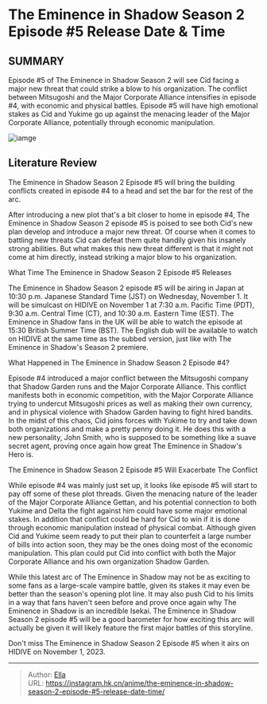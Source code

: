 # The Eminence in Shadow Season 2 Episode #5 Release Date &amp; Time


## SUMMARY 



  Episode #5 of The Eminence in Shadow Season 2 will see Cid facing a major new threat that could strike a blow to his organization.   The conflict between Mitsugoshi and the Major Corporate Alliance intensifies in episode #4, with economic and physical battles.   Episode #5 will have high emotional stakes as Cid and Yukime go up against the menacing leader of the Major Corporate Alliance, potentially through economic manipulation.  

![iamge](https://static1.srcdn.com/wordpress/wp-content/uploads/2023/10/cid-puts-on-a-mask-in-the-eminence-in-shadow.jpg)

## Literature Review

The Eminence in Shadow Season 2 Episode #5 will bring the building conflicts created in episode #4 to a head and set the bar for the rest of the arc.




After introducing a new plot that&#39;s a bit closer to home in episode #4, The Eminence in Shadow Season 2 episode #5 is poised to see both Cid&#39;s new plan develop and introduce a major new threat. Of course when it comes to battling new threats Cid can defeat them quite handily given his insanely strong abilities. But what makes this new threat different is that it might not come at him directly, instead striking a major blow to his organization.





 What Time The Eminence in Shadow Season 2 Episode #5 Releases 
          

The Eminence in Shadow Season 2 episode #5 will be airing in Japan at 10:30 p.m. Japanese Standard Time (JST) on Wednesday, November 1. It will be simulcast on HIDIVE on November 1 at 7:30 a.m. Pacific Time (PDT), 9:30 a.m. Central Time (CT), and 10:30 a.m. Eastern Time (EST). The Eminence in Shadow fans in the UK will be able to watch the episode at 15:30 British Summer Time (BST). The English dub will be available to watch on HIDIVE at the same time as the subbed version, just like with The Eminence in Shadow&#39;s Season 2 premiere.



 What Happened in The Eminence in Shadow Season 2 Episode #4? 
          




Episode #4 introduced a major conflict between the Mitsugoshi company that Shadow Garden runs and the Major Corporate Alliance. This conflict manifests both in economic competition, with the Major Corporate Alliance trying to undercut Mitsugoshi prices as well as making their own currency, and in physical violence with Shadow Garden having to fight hired bandits. In the midst of this chaos, Cid joins forces with Yukime to try and take down both organizations and make a pretty penny doing it. He does this with a new personality, John Smith, who is supposed to be something like a suave secret agent, proving once again how great The Eminence in Shadow&#39;s Hero is.



 The Eminence in Shadow Season 2 Episode #5 Will Exacerbate The Conflict 
          

While episode #4 was mainly just set up, it looks like episode #5 will start to pay off some of these plot threads. Given the menacing nature of the leader of the Major Corporate Alliance Gettan, and his potential connection to both Yukime and Delta the fight against him could have some major emotional stakes. In addition that conflict could be hard for Cid to win if it is done through economic manipulation instead of physical combat. Although given Cid and Yukime seem ready to put their plan to counterfeit a large number of bills into action soon, they may be the ones doing most of the economic manipulation. This plan could put Cid into conflict with both the Major Corporate Alliance and his own organization Shadow Garden.




While this latest arc of The Eminence in Shadow may not be as exciting to some fans as a large-scale vampire battle, given its stakes it may even be better than the season&#39;s opening plot line. It may also push Cid to his limits in a way that fans haven&#39;t seen before and prove once again why The Eminence in Shadow is an incredible Isekai. The Eminence in Shadow Season 2 episode #5 will be a good barometer for how exciting this arc will actually be given it will likely feature the first major battles of this storyline.

Don&#39;t miss The Eminence in Shadow Season 2 Episode #5 when it airs on HIDIVE on November 1, 2023.



---

> Author: [Ella](https://instagram.hk.cn/)  
> URL: https://instagram.hk.cn/anime/the-eminence-in-shadow-season-2-episode-#5-release-date-time/  


